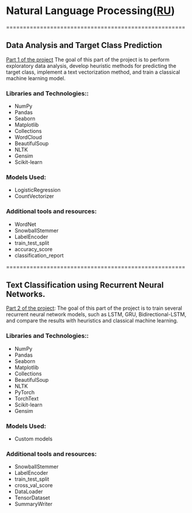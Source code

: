 # Natural Language Processing([RU](https://github.com/termik88/projects_ml/blob/main/natural_language_processing/README.ru.md))
=====================================================
## Data Analysis and Target Class Prediction

[Part 1 of the project](https://github.com/termik88/projects_ml/blob/main/natural_language_processing/project_1.ipynb) The goal of this part of the project is to perform exploratory data analysis, develop heuristic methods for predicting the target class, implement a text vectorization method, and train a classical machine learning model.

### Libraries and Technologies::

- NumPy
- Pandas
- Seaborn
- Matplotlib
- Collections
- WordCloud
- BeautifulSoup
- NLTK
- Gensim
- Scikit-learn

### Models Used:

- LogisticRegression
- CountVectorizer

### Additional tools and resources:

- WordNet
- SnowballStemmer
- LabelEncoder
- train_test_split
- accuracy_score
- classification_report

=====================================================
## Text Classification using Recurrent Neural Networks.

[Part 2 of the project](https://github.com/termik88/projects_ml/blob/main/natural_language_processing/project_2.ipynb): The goal of this part of the project is to train several recurrent neural network models, such as LSTM, GRU, Bidirectional-LSTM, and compare the results with heuristics and classical machine learning.

### Libraries and Technologies::

- NumPy
- Pandas
- Seaborn
- Matplotlib
- Collections
- BeautifulSoup
- NLTK
- PyTorch
- TorchText
- Scikit-learn
- Gensim

### Models Used:

- Custom models

### Additional tools and resources:

- SnowballStemmer
- LabelEncoder
- train_test_split
- cross_val_score
- DataLoader
- TensorDataset
- SummaryWriter

